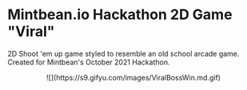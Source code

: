 
# Mintbean.io Hackathon 2D Game "Viral"
2D Shoot 'em up game styled to resemble an old school arcade game. Created for Mintbean's October 2021 Hackathon.

<div align='center'>
![](https://s9.gifyu.com/images/ViralBossWin.md.gif)       
</div>
